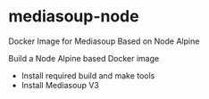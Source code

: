 # mediasoup-node
Docker Image for Mediasoup Based on Node Alpine

Build a Node Alpine based Docker image 
- Install required build and make tools
- Install Mediasoup V3
